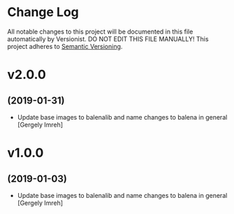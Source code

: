 # Change Log

All notable changes to this project will be documented in this file
automatically by Versionist. DO NOT EDIT THIS FILE MANUALLY!
This project adheres to [Semantic Versioning](http://semver.org/).

# v2.0.0
## (2019-01-31)

* Update base images to balenalib and name changes to balena in general [Gergely Imreh]

# v1.0.0
## (2019-01-03)

* Update base images to balenalib and name changes to balena in general [Gergely Imreh]
